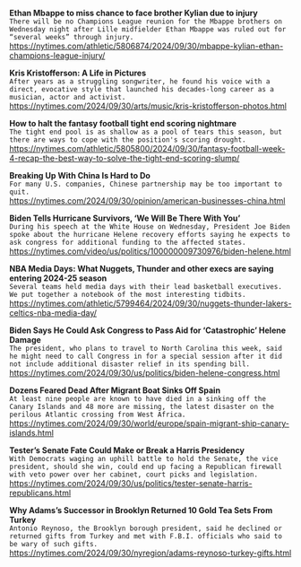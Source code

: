 **Ethan Mbappe to miss chance to face brother Kylian due to injury**\
`There will be no Champions League reunion for the Mbappe brothers on Wednesday night after Lille midfielder Ethan Mbappe was ruled out for “several weeks” through injury.`\
https://nytimes.com/athletic/5806874/2024/09/30/mbappe-kylian-ethan-champions-league-injury/

**Kris Kristofferson: A Life in Pictures**\
`After years as a struggling songwriter, he found his voice with a direct, evocative style that launched his decades-long career as a musician, actor and activist.`\
https://nytimes.com/2024/09/30/arts/music/kris-kristofferson-photos.html

**How to halt the fantasy football tight end scoring nightmare**\
`The tight end pool is as shallow as a pool of tears this season, but there are ways to cope with the position's scoring drought.`\
https://nytimes.com/athletic/5805800/2024/09/30/fantasy-football-week-4-recap-the-best-way-to-solve-the-tight-end-scoring-slump/

**Breaking Up With China Is Hard to Do**\
`For many U.S. companies, Chinese partnership may be too important to quit.`\
https://nytimes.com/2024/09/30/opinion/american-businesses-china.html

**Biden Tells Hurricane Survivors, ‘We Will Be There With You’**\
`During his speech at the White House on Wednesday, President Joe Biden spoke about the hurricane Helene recovery efforts saying he expects to ask congress for additional funding to the affected states.`\
https://nytimes.com/video/us/politics/100000009730976/biden-helene.html

**NBA Media Days: What Nuggets, Thunder and other execs are saying entering 2024-25 season**\
`Several teams held media days with their lead basketball executives. We put together a notebook of the most interesting tidbits. `\
https://nytimes.com/athletic/5799464/2024/09/30/nuggets-thunder-lakers-celtics-nba-media-day/

**Biden Says He Could Ask Congress to Pass Aid for ‘Catastrophic’ Helene Damage**\
`The president, who plans to travel to North Carolina this week, said he might need to call Congress in for a special session after it did not include additional disaster relief in its spending bill.`\
https://nytimes.com/2024/09/30/us/politics/biden-helene-congress.html

**Dozens Feared Dead After Migrant Boat Sinks Off Spain**\
`At least nine people are known to have died in a sinking off the Canary Islands and 48 more are missing, the latest disaster on the perilous Atlantic crossing from West Africa.`\
https://nytimes.com/2024/09/30/world/europe/spain-migrant-ship-canary-islands.html

**Tester’s Senate Fate Could Make or Break a Harris Presidency**\
`With Democrats waging an uphill battle to hold the Senate, the vice president, should she win, could end up facing a Republican firewall with veto power over her cabinet, court picks and legislation.`\
https://nytimes.com/2024/09/30/us/politics/tester-senate-harris-republicans.html

**Why Adams’s Successor in Brooklyn Returned 10 Gold Tea Sets From Turkey**\
`Antonio Reynoso, the Brooklyn borough president, said he declined or returned gifts from Turkey and met with F.B.I. officials who said to be wary of such gifts.`\
https://nytimes.com/2024/09/30/nyregion/adams-reynoso-turkey-gifts.html

